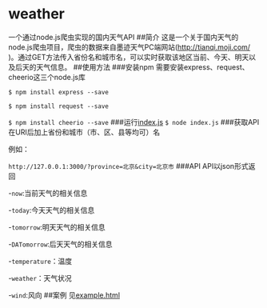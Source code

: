 # weather
一个通过node.js爬虫实现的国内天气API
##简介
这是一个关于国内天气的node.js爬虫项目，爬虫的数据来自墨迹天气PC端网站(http://tianqi.moji.com/
)。通过GET方法传入省份名和城市名，可以实时获取该地区当前、今天、明天以及后天的天气信息。
##使用方法
###安装npm
需要安装express、request、cheerio这三个node.js库

`$ npm install express --save`

`$ npm install request --save`

`$ npm install cheerio --save`
###运行[index.js](https://github.com/leonisme/weather/blob/master/index.js)
`$ node index.js`
###获取API
在URI后加上省份和城市（市、区、县等均可）名

例如：

`http://127.0.0.1:3000/?province=北京&city=北京市`
###API
API以json形式返回

-`now`:当前天气的相关信息

-`today`:今天天气的相关信息

-`tomorrow`:明天天气的相关信息

-`DATomorrow`:后天天气的相关信息

-`temperature`：温度

-`weather`：天气状况

-`wind`:风向
##案例
见[example.html](https://github.com/leonisme/weather/blob/master/example.html)
